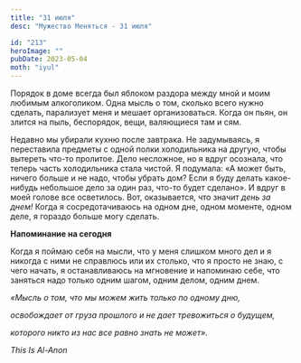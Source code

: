 ```yaml
---
title: "31 июля"
desc: "Мужество Меняться - 31 июля"

id: "213"
heroImage: ""
pubDate: 2023-05-04
moth: "iyul"
---
```


Порядок в доме всегда был яблоком раздора между мной и моим любимым
алкоголиком. Одна мысль о том, сколько всего нужно сделать, парализует меня и
мешает организоваться. Когда он пьян, он злится на пыль, беспорядок, вещи,
валяющиеся там и сям.

Недавно мы убирали кухню после завтрака. Не задумываясь, я переставила
предметы с одной полки холодильника на другую, чтобы вытереть что-то пролитое.
Дело несложное, но я вдруг осознала, что теперь часть холодильника стала
чистой. Я подумала: «А может быть, ничего больше и не надо, чтобы убрать дом?
Если я буду делать какое-нибудь небольшое дело за один раз, что-то будет
сделано». И вдруг в моей голове все осветилось. Вот, оказывается, что значит
_день за днем!_ Когда я сосредотачиваюсь на одном дне, одном моменте, одном
деле, я гораздо больше могу сделать.

**Напоминание на сегодня**

Когда я поймаю себя на мысли, что у меня слишком много дел и я никогда с ними
не справлюсь или их столько, что я просто не знаю, с чего начать, я
останавливаюсь на мгновение и напоминаю себе, что заняться надо только одним
шагом, одним делом, одним днем.

_«Мысль о том, что мы можем жить только по одному дню,_

_освобождает от груза прошлого и не дает тревожиться о будущем,_

_которого никто из нас все равно знать не может»._

_This Is Al-Anon_
